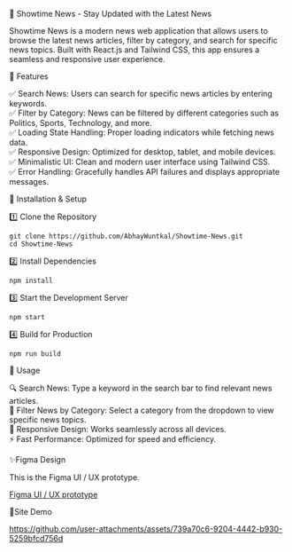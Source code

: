 📰 Showtime News - Stay Updated with the Latest News<br />

Showtime News is a modern news web application that allows users to browse the latest news articles, filter by category, and search for specific news topics. Built with React.js and Tailwind CSS, this app ensures a seamless and responsive user experience.

🚀 Features<br />

✅ Search News: Users can search for specific news articles by entering keywords.<br />
✅ Filter by Category: News can be filtered by different categories such as Politics, Sports, Technology, and more.<br />
✅ Loading State Handling: Proper loading indicators while fetching news data.<br />
✅ Responsive Design: Optimized for desktop, tablet, and mobile devices.<br />
✅ Minimalistic UI: Clean and modern user interface using Tailwind CSS.<br />
✅ Error Handling: Gracefully handles API failures and displays appropriate messages.<br />

📌 Installation & Setup

1️⃣ Clone the Repository

```git clone https://github.com/AbhayWuntkal/Showtime-News.git```
<br />
```cd Showtime-News```

2️⃣ Install Dependencies

 ```npm install```

3️⃣ Start the Development Server

 ```npm start```

4️⃣ Build for Production

 ```npm run build```

📖 Usage<br />

🔍 Search News: Type a keyword in the search bar to find relevant news articles.<br />
📂 Filter News by Category: Select a category from the dropdown to view specific news topics.<br />
🌙 Responsive Design: Works seamlessly across all devices.<br />
⚡ Fast Performance: Optimized for speed and efficiency.<br />

✨Figma Design<br />

This is the Figma UI / UX prototype. <br />

<a href="(https://www.figma.com/proto/b0gRmeoD2Dh4Y2hAwCok7z/Showtime-Media?page-id=0%3A1&node-id=25-20&viewport=-56%2C-100%2C0.21&t=YHFQhgt7bhR3X707-1&scaling=scale-down&content-scaling=fixed)"> Figma UI / UX prototype <a/>

🎦Site Demo<br />



https://github.com/user-attachments/assets/739a70c6-9204-4442-b930-5259bfcd756d

